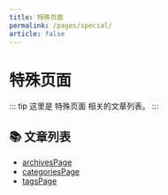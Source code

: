 ```yaml
---
title: 特殊页面
permalink: /pages/special/
article: false
---
```


# 特殊页面

::: tip
这里是 特殊页面 相关的文章列表。
:::

## 📚 文章列表

- [archivesPage](archivesPage.md)
- [categoriesPage](categoriesPage.md)
- [tagsPage](tagsPage.md)
